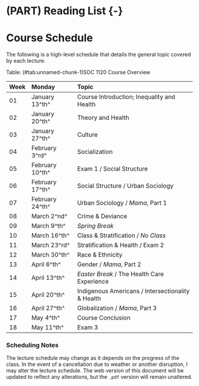 # (PART) Reading List {-}

# Course Schedule

The following is a high-level schedule that details the general topic covered by each lecture.


Table: (\#tab:unnamed-chunk-1)SOC 1120 Course Overview

|Week |Monday          |Topic                                             |
|:----|:---------------|:-------------------------------------------------|
|01   |January 13^th^  |Course Introduction; Inequality and Health        |
|02   |January 20^th^  |Theory and Health                                 |
|03   |January 27^th^  |Culture                                           |
|04   |February 3^rd^  |Socialization                                     |
|05   |February 10^th^ |Exam 1 / Social Structure                         |
|06   |February 17^th^ |Social Structure / Urban Sociology                |
|07   |February 24^th^ |Urban Sociology / *Mama*, Part 1                  |
|08   |March 2^nd^     |Crime & Deviance                                  |
|09   |March 9^th^     |*Spring Break*                                    |
|10   |March 16^th^    |Class & Stratification / *No Class*               |
|11   |March 23^rd^    |Stratification & Health / Exam 2                  |
|12   |March 30^th^    |Race & Ethnicity                                  |
|13   |April 6^th^     |Gender / *Mama*, Part 2                           |
|14   |April 13^th^    |*Easter Break* / The Health Care Experience       |
|15   |April 20^th^    |Indigenous Americans / Intersectionality & Health |
|16   |April 27^th^    |Globalization / *Mama*, Part 3                    |
|17   |May 4^th^       |Course Conclusion                                 |
|18   |May 11^th^      |Exam 3                                            |

### Scheduling Notes

The lecture schedule may change as it depends on the progress of the class. In the event of a cancellation due to weather or another disruption, I may alter the lecture schedule. The web version of this document will be updated to reflect any alterations, but the `.pdf` version will remain unaltered.
